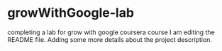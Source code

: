 # growWithGoogle-lab
completing a lab for grow with google coursera course
I am editing the README file. Adding some more details about the project description.
